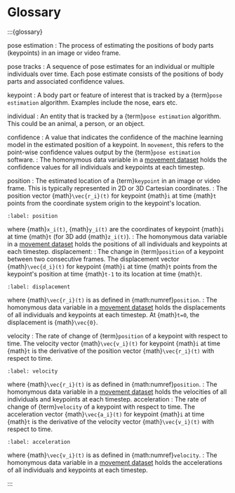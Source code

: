 # Glossary

:::{glossary}

pose estimation
: The process of estimating the positions of body parts (keypoints) in an image
  or video frame.

pose tracks
: A sequence of pose estimates for an individual or multiple individuals over time.
  Each pose estimate consists of the positions of body parts and associated confidence values.

keypoint
: A body part or feature of interest that is tracked by a
  {term}`pose estimation` algorithm. Examples include the nose, ears etc.

individual
: An entity that is tracked by a {term}`pose estimation` algorithm.
  This could be an animal, a person, or an object.

confidence
: A value that indicates the confidence of the machine learning model in the
  estimated position of a keypoint. In `movement`, this refers to the
  point-wise confidence values output by the {term}`pose estimation` software.
: The homonymous data variable in a [movement dataset](target-poses-and-bboxes-dataset) holds
  the confidence values for all individuals and keypoints at each timestep.

position
: The estimated location of a {term}`keypoint` in an image or video frame.
  This is typically represented in 2D or 3D Cartesian coordinates.
: The position vector {math}`\vec{r_i}(t)` for keypoint {math}`i` at time {math}`t`
  points from the coordinate system origin to the keypoint's location.
  ```{math} \vec{r_i}(t) = (x_i(t), y_i(t))
  :label: position
  ```
  where {math}`x_i(t)`, {math}`y_i(t)` are the coordinates of
  keypoint {math}`i` at time {math}`t` (for 3D add {math}`z_i(t)`).
: The homonymous data variable in a [movement dataset](target-poses-and-bboxes-dataset)
  holds the positions of all individuals and keypoints at each timestep.
displacement:
: The change in {term}`position` of a keypoint between two consecutive frames.
  The displacement vector {math}`\vec{d_i}(t)` for keypoint {math}`i` at time
  {math}`t` points from the keypoint's position at time {math}`t-1` to its
  location at time {math}`t`.
  ```{math} \vec{d_i}(t) = \vec{r_i}(t) - \vec{r_i}(t-1)
  :label: displacement
  ```
  where {math}`\vec{r_i}(t)` is as defined in {math:numref}`position`.
: The homonymous data variable in a [movement dataset](target-poses-and-bboxes-dataset)
  holds the displacements of all individuals and keypoints at each timestep.
  At {math}`t=0`, the displacement is {math}`\vec{0}`.

velocity
: The rate of change of {term}`position` of a keypoint with respect to time.
  The velocity vector {math}`\vec{v_i}(t)` for keypoint {math}`i` at time
  {math}`t` is the derivative of the position vector {math}`\vec{r_i}(t)`
  with respect to time.
  ```{math} \vec{v_i}(t) = \frac{d\vec{r_i}(t)}{dt}
  :label: velocity
  ```
  where {math}`\vec{r_i}(t)` is as defined in {math:numref}`position`.
: The homonymous data variable in a [movement dataset](target-poses-and-bboxes-dataset)
  holds the velocities of all individuals and keypoints at each timestep.
acceleration
: The rate of change of {term}`velocity` of a keypoint with respect to time.
  The acceleration vector {math}`\vec{a_i}(t)` for keypoint {math}`i` at time
  {math}`t` is the derivative of the velocity vector {math}`\vec{v_i}(t)`
  with respect to time.
  ```{math} \vec{a_i}(t) = \frac{d\vec{v_i}(t)}{dt}
  :label: acceleration
  ```
  where {math}`\vec{v_i}(t)` is as defined in {math:numref}`velocity`.
: The homonymous data variable in a [movement dataset](target-poses-and-bboxes-dataset)
  holds the accelerations of all individuals and keypoints at each timestep.

:::
